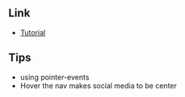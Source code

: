 ## Link
 - [Tutorial](https://www.youtube.com/watch?v=JC1MZ5j-KdE)


## Tips
 - using pointer-events 
 - Hover the nav makes social media to be center
